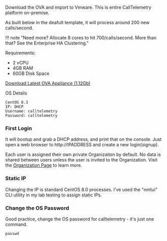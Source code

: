 Download the OVA and import to Vmware. This is entire CallTelemetry platform on-premise.

As built below in the deafult template, it will process around 200 new calls/second.

!!! note "Need more? Allocate 8 cores to hit 700/calls/second. More than that? See the Enterprise HA Clustering."

Requirements:

* 2 vCPU 
* 4GB RAM  
* 60GB Disk Space

<a href="https://storage.googleapis.com/ct_ovas/CallTelemetry-stable.ova">Download Latest OVA Appliance (1.12Gb)</a>

OS Details
```
CentOS 8.3
IP: DHCP
Username: calltelemetry
Password: calltelemetry
```

### First Login
It will bootup and grab a DHCP address, and print that on the console.
Just open a web browser to http://IPADDRESS and create a new login(signup).

Each user is assigned their own private Organizaiton by default. No data is shared between users unless the user is invited to the Organization.
Visit the [Organization Page](/features/organizations)  to learn more.
### Static IP
Changing the IP is standard CentOS 8.0 processes. I've used the "nmtui" CLI utility in my lab testing to assign static IPs.

### Change the OS Password
Good practice, change the OS password for calltelemetry - it's just one command.
```
passwd
```